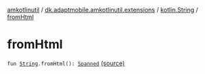 [amkotlinutil](../../index.md) / [dk.adaptmobile.amkotlinutil.extensions](../index.md) / [kotlin.String](index.md) / [fromHtml](./from-html.md)

# fromHtml

`fun `[`String`](https://kotlinlang.org/api/latest/jvm/stdlib/kotlin/-string/index.html)`.fromHtml(): `[`Spanned`](https://developer.android.com/reference/android/text/Spanned.html) [(source)](https://github.com/adaptmobile-organization/amkotlinutil/tree/master/amkotlinutil/src/main/java/dk/adaptmobile/amkotlinutil/extensions/StringExtensions.kt#L80)